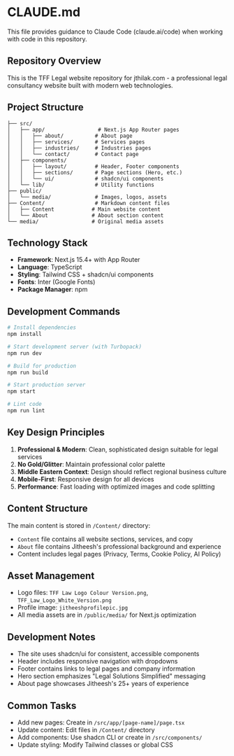 # CLAUDE.md

This file provides guidance to Claude Code (claude.ai/code) when working with code in this repository.

## Repository Overview

This is the TFF Legal website repository for jthilak.com - a professional legal consultancy website built with modern web technologies.

## Project Structure

```
├── src/
│   ├── app/                 # Next.js App Router pages
│   │   ├── about/          # About page
│   │   ├── services/       # Services pages
│   │   ├── industries/     # Industries pages
│   │   └── contact/        # Contact page
│   ├── components/
│   │   ├── layout/         # Header, Footer components
│   │   ├── sections/       # Page sections (Hero, etc.)
│   │   └── ui/             # shadcn/ui components
│   └── lib/                # Utility functions
├── public/
│   └── media/              # Images, logos, assets
├── Content/                # Markdown content files
│   ├── Content            # Main website content
│   └── About              # About section content
└── media/                 # Original media assets
```

## Technology Stack

- **Framework**: Next.js 15.4+ with App Router
- **Language**: TypeScript
- **Styling**: Tailwind CSS + shadcn/ui components
- **Fonts**: Inter (Google Fonts)
- **Package Manager**: npm

## Development Commands

```bash
# Install dependencies
npm install

# Start development server (with Turbopack)
npm run dev

# Build for production
npm run build

# Start production server
npm start

# Lint code
npm run lint
```

## Key Design Principles

1. **Professional & Modern**: Clean, sophisticated design suitable for legal services
2. **No Gold/Glitter**: Maintain professional color palette
3. **Middle Eastern Context**: Design should reflect regional business culture
4. **Mobile-First**: Responsive design for all devices
5. **Performance**: Fast loading with optimized images and code splitting

## Content Structure

The main content is stored in `/Content/` directory:
- `Content` file contains all website sections, services, and copy
- `About` file contains Jitheesh's professional background and experience
- Content includes legal pages (Privacy, Terms, Cookie Policy, AI Policy)

## Asset Management

- Logo files: `TFF Law Logo Colour Version.png`, `TFF_Law_Logo_White_Version.png`
- Profile image: `jitheeshprofilepic.jpg`
- All media assets are in `/public/media/` for Next.js optimization

## Development Notes

- The site uses shadcn/ui for consistent, accessible components
- Header includes responsive navigation with dropdowns
- Footer contains links to legal pages and company information
- Hero section emphasizes "Legal Solutions Simplified" messaging
- About page showcases Jitheesh's 25+ years of experience

## Common Tasks

- Add new pages: Create in `/src/app/[page-name]/page.tsx`
- Update content: Edit files in `/Content/` directory
- Add components: Use shadcn CLI or create in `/src/components/`
- Update styling: Modify Tailwind classes or global CSS